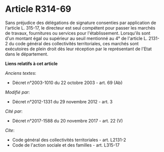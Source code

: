 # Article R314-69

Sans préjudice des délégations de signature consenties par application de l'article L. 315-17, le directeur est seul
compétent pour passer les marchés de travaux, fournitures ou services pour l'établissement. Lorsqu'ils sont d'un montant égal
ou supérieur au seuil mentionné au 4° de l'article L. 2131-2 du code général des collectivités territoriales, ces marchés
sont exécutoires de plein droit dès leur réception par le représentant de l'Etat dans le département.

**Liens relatifs à cet article**

_Anciens textes_:

  - Décret n°2003-1010 du 22 octobre 2003 - art. 69 (Ab)

_Modifié par_:

  - Décret n°2012-1331 du 29 novembre 2012 - art. 3

_Cité par_:

  - Décret n°2017-1588 du 20 novembre 2017 - art. 22 (V)

_Cite_:

  - Code général des collectivités territoriales - art. L2131-2
  - Code de l'action sociale et des familles - art. L315-17
